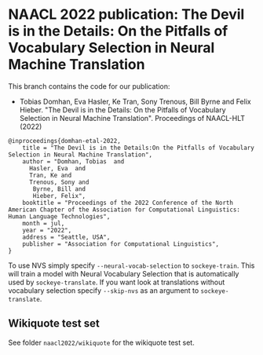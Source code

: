 
# NAACL 2022 publication: The Devil is in the Details: On the Pitfalls of Vocabulary Selection in Neural Machine Translation

This branch contains the code for our publication:
* Tobias Domhan, Eva Hasler, Ke Tran, Sony Trenous, Bill Byrne and Felix Hieber. "The Devil is in the Details: On the Pitfalls of Vocabulary Selection in Neural Machine Translation". Proceedings of NAACL-HLT (2022)


```
@inproceedings{domhan-etal-2022,
    title = "The Devil is in the Details:On the Pitfalls of Vocabulary Selection in Neural Machine Translation",
    author = "Domhan, Tobias  and
      Hasler, Eva  and
      Tran, Ke and
      Trenous, Sony and
       Byrne, Bill and
       Hieber, Felix",
    booktitle = "Proceedings of the 2022 Conference of the North American Chapter of the Association for Computational Linguistics: Human Language Technologies",
    month = jul,
    year = "2022",
    address = "Seattle, USA",
    publisher = "Association for Computational Linguistics",
}
```


To use NVS simply specify `--neural-vocab-selection` to `sockeye-train`. This will train a model with Neural Vocabulary Selection that is automatically used by `sockeye-translate`. If you want look at translations without vocabulary selection specify `--skip-nvs` as an argument to `sockeye-translate`.

## Wikiquote test set
See folder `naacl2022/wikiquote` for the wikiquote test set.
